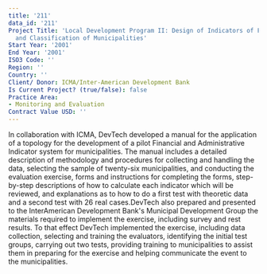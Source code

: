 ```yaml
---
title: '211'
data_id: '211'
Project Title: 'Local Development Program II: Design of Indicators of Financial Performance
  and Classification of Municipalities'
Start Year: '2001'
End Year: '2001'
ISO3 Code: ''
Region: ''
Country: ''
Client/ Donor: ICMA/Inter-American Development Bank
Is Current Project? (true/false): false
Practice Area:
- Monitoring and Evaluation
Contract Value USD: ''
---
```


In collaboration with ICMA, DevTech developed a manual for the application of a topology for the development of a pilot Financial and Administrative Indicator system for municipalities. The manual includes a detailed description of methodology and procedures for collecting and handling the data, selecting the sample of twenty-six municipalities, and conducting the evaluation exercise, forms and instructions for completing the forms, step-by-step descriptions of how to calculate each indicator which will be reviewed, and explanations as to how to do a first test with theoretic data and a second test with 26 real cases.DevTech also prepared and presented to the InterAmerican Development Bank's Municipal Development Group the materials required to implement the exercise, including survey and rest results. To that effect DevTech implemented the exercise, including data collection, selecting and training the evaluators, identifying the initial test groups, carrying out two tests, providing training to municipalities to assist them in preparing for the exercise and helping communicate the event to the municipalities.